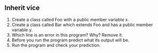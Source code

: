 ## Inherit vice

1. Create a class called Foo with a public member variable x.
2. Create a class called Bar which extends Foo and has a public member variable y.
3. Which line is an error in this program? Why? Remove it.
4. Before you run the program predict what its output will be.
5. Run the program and check your prediction.